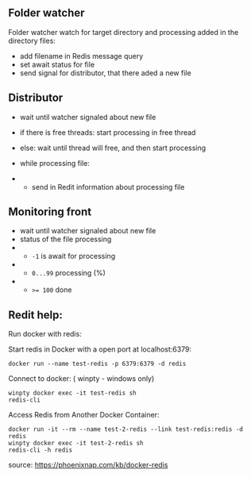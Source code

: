 ## Folder watcher

Folder watcher watch for target directory and processing added in the directory files:

- add filename in Redis message query
- set await status for file
- send signal for distributor, that there aded a new file

## Distributor

- wait until watcher signaled about new file
- if there is free threads: start processing in free thread
- else: wait until thread will free, and then start processing

- while processing file:
- - send in Redit information about processing file

## Monitoring front

- wait until watcher signaled about new file
- status of the file processing
- - `-1` is await for processing
- - `0...99` processing (%)
- - `>= 100` done

## Redit help:

Run docker with redis:

Start redis in Docker with a open port at localhost:6379:

```
docker run --name test-redis -p 6379:6379 -d redis
```

Connect to docker: ( winpty - windows only)

```
winpty docker exec -it test-redis sh
redis-cli
```

Access Redis from Another Docker Container:

```
docker run -it --rm --name test-2-redis --link test-redis:redis -d redis
winpty docker exec -it test-2-redis sh
redis-cli -h redis
```

source: https://phoenixnap.com/kb/docker-redis

